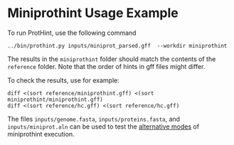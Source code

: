 # Miniprothint Usage Example

To run ProtHint, use the following command

    ../bin/prothint.py inputs/miniprot_parsed.gff  --workdir miniprothint

The results in the `miniprothint` folder should match the contents of the
`reference` folder. Note that the order of hints in gff files might differ.

To check the results, use for example:

    diff <(sort reference/miniprothint.gff) <(sort miniprothint/miniprothint.gff)
    diff <(sort reference/hc.gff) <(sort reference/hc.gff)

The files `inputs/genome.fasta`, `inputs/proteins.fasta`, and `inputs/miniprot.aln` can be used to test the [alternative modes](https://github.com/tomasbruna/miniprothint#usage) of miniprothint execution.
